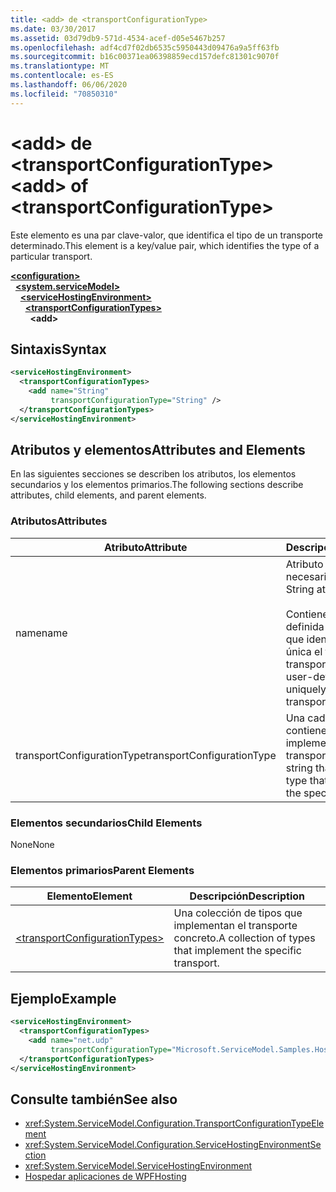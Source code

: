 ```yaml
---
title: <add> de <transportConfigurationType>
ms.date: 03/30/2017
ms.assetid: 03d79db9-571d-4534-acef-d05e5467b257
ms.openlocfilehash: adf4cd7f02db6535c5950443d09476a9a5ff63fb
ms.sourcegitcommit: b16c00371ea06398859ecd157defc81301c9070f
ms.translationtype: MT
ms.contentlocale: es-ES
ms.lasthandoff: 06/06/2020
ms.locfileid: "70850310"
---
```

# <a name="add-of-transportconfigurationtype"></a><span data-ttu-id="00140-102">\<add> de \<transportConfigurationType></span><span class="sxs-lookup"><span data-stu-id="00140-102">\<add> of \<transportConfigurationType></span></span>
<span data-ttu-id="00140-103">Este elemento es una par clave-valor, que identifica el tipo de un transporte determinado.</span><span class="sxs-lookup"><span data-stu-id="00140-103">This element is a key/value pair, which identifies the type of a particular transport.</span></span>  
  
[**\<configuration>**](../configuration-element.md)\
&nbsp;&nbsp;[**\<system.serviceModel>**](system-servicemodel.md)\
&nbsp;&nbsp;&nbsp;&nbsp;[**\<serviceHostingEnvironment>**](servicehostingenvironment.md)\
&nbsp;&nbsp;&nbsp;&nbsp;&nbsp;&nbsp;[**\<transportConfigurationTypes>**](transportconfigurationtypes.md)\
&nbsp;&nbsp;&nbsp;&nbsp;&nbsp;&nbsp;&nbsp;&nbsp;**\<add>**  
  
## <a name="syntax"></a><span data-ttu-id="00140-104">Sintaxis</span><span class="sxs-lookup"><span data-stu-id="00140-104">Syntax</span></span>  
  
```xml  
<serviceHostingEnvironment>
  <transportConfigurationTypes>
    <add name="String"
         transportConfigurationType="String" />
  </transportConfigurationTypes>
</serviceHostingEnvironment>
```  
  
## <a name="attributes-and-elements"></a><span data-ttu-id="00140-105">Atributos y elementos</span><span class="sxs-lookup"><span data-stu-id="00140-105">Attributes and Elements</span></span>  
 <span data-ttu-id="00140-106">En las siguientes secciones se describen los atributos, los elementos secundarios y los elementos primarios.</span><span class="sxs-lookup"><span data-stu-id="00140-106">The following sections describe attributes, child elements, and parent elements.</span></span>  
  
### <a name="attributes"></a><span data-ttu-id="00140-107">Atributos</span><span class="sxs-lookup"><span data-stu-id="00140-107">Attributes</span></span>  
  
|<span data-ttu-id="00140-108">Atributo</span><span class="sxs-lookup"><span data-stu-id="00140-108">Attribute</span></span>|<span data-ttu-id="00140-109">Descripción</span><span class="sxs-lookup"><span data-stu-id="00140-109">Description</span></span>|  
|---------------|-----------------|  
|<span data-ttu-id="00140-110">name</span><span class="sxs-lookup"><span data-stu-id="00140-110">name</span></span>|<span data-ttu-id="00140-111">Atributo de cadena necesario.</span><span class="sxs-lookup"><span data-stu-id="00140-111">Required String attribute.</span></span><br /><br /> <span data-ttu-id="00140-112">Contiene una clave definida por el usuario que identifica de forma única el tipo de transporte.</span><span class="sxs-lookup"><span data-stu-id="00140-112">Contains a user-defined key that uniquely identifies the transport type.</span></span>|  
|<span data-ttu-id="00140-113">transportConfigurationType</span><span class="sxs-lookup"><span data-stu-id="00140-113">transportConfigurationType</span></span>|<span data-ttu-id="00140-114">Una cadena que contiene el tipo que implementa el transporte concreto.</span><span class="sxs-lookup"><span data-stu-id="00140-114">A string that contains the type that implements the specific transport.</span></span>|  
  
### <a name="child-elements"></a><span data-ttu-id="00140-115">Elementos secundarios</span><span class="sxs-lookup"><span data-stu-id="00140-115">Child Elements</span></span>  
 <span data-ttu-id="00140-116">None</span><span class="sxs-lookup"><span data-stu-id="00140-116">None</span></span>  
  
### <a name="parent-elements"></a><span data-ttu-id="00140-117">Elementos primarios</span><span class="sxs-lookup"><span data-stu-id="00140-117">Parent Elements</span></span>  
  
|<span data-ttu-id="00140-118">Elemento</span><span class="sxs-lookup"><span data-stu-id="00140-118">Element</span></span>|<span data-ttu-id="00140-119">Descripción</span><span class="sxs-lookup"><span data-stu-id="00140-119">Description</span></span>|  
|-------------|-----------------|  
|[\<transportConfigurationTypes>](transportconfigurationtypes.md)|<span data-ttu-id="00140-120">Una colección de tipos que implementan el transporte concreto.</span><span class="sxs-lookup"><span data-stu-id="00140-120">A collection of types that implement the specific transport.</span></span>|  
  
## <a name="example"></a><span data-ttu-id="00140-121">Ejemplo</span><span class="sxs-lookup"><span data-stu-id="00140-121">Example</span></span>  
  
```xml  
<serviceHostingEnvironment>
  <transportConfigurationTypes>
    <add name="net.udp"
         transportConfigurationType="Microsoft.ServiceModel.Samples.Hosting.HostedUdpTransportConfiguration, UdpActivation, Version=1.0.0.0, Culture=neutral, PublicKeyToken=6fa904d2da1848d6" />
  </transportConfigurationTypes>
</serviceHostingEnvironment>
```  
  
## <a name="see-also"></a><span data-ttu-id="00140-122">Consulte también</span><span class="sxs-lookup"><span data-stu-id="00140-122">See also</span></span>

- <xref:System.ServiceModel.Configuration.TransportConfigurationTypeElement>
- <xref:System.ServiceModel.Configuration.ServiceHostingEnvironmentSection>
- <xref:System.ServiceModel.ServiceHostingEnvironment>
- [<span data-ttu-id="00140-123">Hospedar aplicaciones de WPF</span><span class="sxs-lookup"><span data-stu-id="00140-123">Hosting</span></span>](../../../wcf/feature-details/hosting.md)
